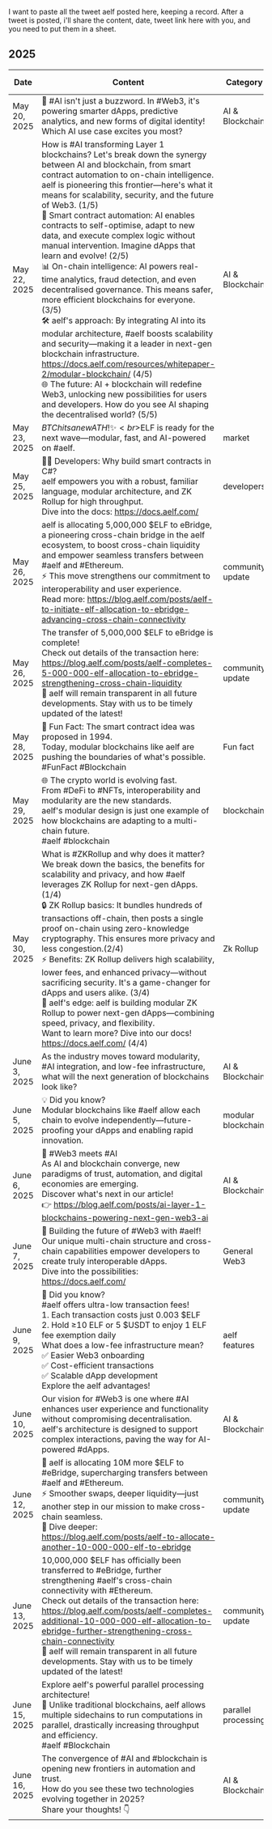 I want to paste all the tweet aelf posted here, keeping a record.
After a tweet is posted, i'll share the content, date, tweet link here with you, and you need to put them in a sheet. 


##  2025
| Date         | Content                                                                                                                                         | Category         | Tweet Link                                                        |
|--------------|-------------------------------------------------------------------------------------------------------------------------------------------------|--------------------------------------------------------------------|------------------|
| May 20, 2025 | 🤖 #AI isn't just a buzzword. In #Web3, it's powering smarter dApps, predictive analytics, and new forms of digital identity! Which AI use case excites you most? | AI & Blockchain  | [Tweet](https://x.com/aelfblockchain/status/1924749744842408285)           |
| May 22, 2025 | How is #AI transforming Layer 1 blockchains? Let's break down the synergy between AI and blockchain, from smart contract automation to on-chain intelligence. aelf is pioneering this frontier—here's what it means for scalability, security, and the future of Web3. (1/5) <br>🤖 Smart contract automation: AI enables contracts to self-optimise, adapt to new data, and execute complex logic without manual intervention. Imagine dApps that learn and evolve! (2/5) <br>📊 On-chain intelligence: AI powers real-time analytics, fraud detection, and even decentralised governance. This means safer, more efficient blockchains for everyone. (3/5) <br>🛠️ aelf's approach: By integrating AI into its modular architecture, #aelf boosts scalability and security—making it a leader in next-gen blockchain infrastructure. https://docs.aelf.com/resources/whitepaper-2/modular-blockchain/ (4/5) <br>🌐 The future: AI + blockchain will redefine Web3, unlocking new possibilities for users and developers. How do you see AI shaping the decentralised world? (5/5) | AI & Blockchain | [Tweet](https://x.com/aelfblockchain/status/1925391490861461675) |
| May 23, 2025 | $BTC hits a new ATH! ✨ <br>$ELF is ready for the next wave—modular, fast, and AI-powered on #aelf. | market | [Tweet](https://x.com/aelfblockchain/status/1925776579952582784) |
| May 25, 2025 | 👩‍💻 Developers: Why build smart contracts in C#? <br> aelf empowers you with a robust, familiar language, modular architecture, and ZK Rollup for high throughput. <br> Dive into the docs: https://docs.aelf.com/  | developers | [Tweet](https://x.com/aelfblockchain/status/1926475006655004744) |
| May 26, 2025 | aelf is allocating 5,000,000 $ELF to eBridge, a pioneering cross-chain bridge in the aelf ecosystem, to boost cross-chain liquidity and empower seamless transfers between #aelf and #Ethereum. <br> ⚡️ This move strengthens our commitment to interoperability and user experience. <br> Read more: https://blog.aelf.com/posts/aelf-to-initiate-elf-allocation-to-ebridge-advancing-cross-chain-connectivity  | community update | [Tweet](https://x.com/aelfblockchain/status/1926820797974200832) |
| May 26, 2025 | The transfer of 5,000,000 $ELF to eBridge is complete! <br> Check out details of the transaction here: https://blog.aelf.com/posts/aelf-completes-5-000-000-elf-allocation-to-ebridge-strengthening-cross-chain-liquidity <br> 📍 aelf will remain transparent in all future developments. Stay with us to be timely updated of the latest!  | community update | [Tweet](https://x.com/aelfblockchain/status/1926894341240316083) |
| May 28, 2025 | 🎉 Fun Fact: The smart contract idea was proposed in 1994. <br>Today, modular blockchains like aelf are pushing the boundaries of what's possible. <br>#FunFact #Blockchain | Fun fact | [Tweet](https://x.com/aelfblockchain/status/1927662130083594592) |
| May 29, 2025 | 🌐 The crypto world is evolving fast.<br>From #DeFi to #NFTs, interoperability and modularity are the new standards. <br>aelf's modular design is just one example of how blockchains are adapting to a multi-chain future.<br>#aelf #blockchain | blockchain | [Tweet](https://x.com/aelfblockchain/status/1928037841268797675) |
| May 30, 2025 | What is #ZKRollup and why does it matter? We break down the basics, the benefits for scalability and privacy, and how #aelf leverages ZK Rollup for next-gen dApps. (1/4)<br>🔒 ZK Rollup basics: It bundles hundreds of transactions off-chain, then posts a single proof on-chain using zero-knowledge cryptography. This ensures more privacy and less congestion.(2/4)<br>⚡ Benefits: ZK Rollup delivers high scalability, lower fees, and enhanced privacy—without sacrificing security. It's a game-changer for dApps and users alike. (3/4)<br>🚀 aelf's edge: aelf is building modular ZK Rollup to power next-gen dApps—combining speed, privacy, and flexibility. <br>Want to learn more? Dive into our docs! https://docs.aelf.com/ (4/4) | Zk Rollup | [Tweet](https://x.com/aelfblockchain/status/1928393988647624731) |
| June 3, 2025 | As the industry moves toward modularity, #AI integration, and low-fee infrastructure, what will the next generation of blockchains look like? | AI & Blockchain | [Tweet](https://x.com/aelfblockchain/status/1929733150407802945) |
| June 5, 2025 | 💡 Did you know? <br>Modular blockchains like #aelf allow each chain to evolve independently—future-proofing your dApps and enabling rapid innovation. | modular blockchain | [Tweet](https://x.com/aelfblockchain/status/1930552034366751168) |
| June 6, 2025 | 🤖 #Web3 meets #AI<br>As AI and blockchain converge, new paradigms of trust, automation, and digital economies are emerging.<br>Discover what's next in our article!<br>👉 https://blog.aelf.com/posts/ai-layer-1-blockchains-powering-next-gen-web3-ai | AI & Blockchain | [Tweet](https://x.com/aelfblockchain/status/1930912704933527783) |
| June 7, 2025 | 🚀 Building the future of #Web3 with #aelf!<br>Our unique multi-chain structure and cross-chain capabilities empower developers to create truly interoperable dApps. <br>Dive into the possibilities: https://docs.aelf.com/ | General Web3 | [Tweet](https://x.com/aelfblockchain/status/1931283235620950126) |
| June 9, 2025 | 💸 Did you know? <br>#aelf offers ultra-low transaction fees!<br>1. Each transaction costs just 0.003 $ELF<br>2. Hold ≥10 ELF or 5 $USDT to enjoy 1 ELF fee exemption daily<br>What does a low-fee infrastructure mean?<br> ✅ Easier Web3 onboarding<br> ✅ Cost-efficient transactions<br> ✅ Scalable dApp development<br>Explore the aelf advantages! | aelf features | [Tweet](https://x.com/aelfblockchain/status/1932008983772139717) |
| June 10, 2025 | Our vision for #Web3 is one where #AI enhances user experience and functionality without compromising decentralisation. <br>aelf's architecture is designed to support complex interactions, paving the way for AI-powered #dApps. | AI & Blockchain | [Tweet](https://x.com/aelfblockchain/status/1932394383711822152) |
| June 12, 2025 | 🚀 aelf is allocating 10M more $ELF to #eBridge, supercharging transfers between #aelf and #Ethereum.<br>⚡ Smoother swaps, deeper liquidity—just another step in our mission to make cross-chain seamless.<br>🔗 Dive deeper: https://blog.aelf.com/posts/aelf-to-allocate-another-10-000-000-elf-to-ebridge | community update | [Tweet](https://x.com/aelfblockchain/status/1933044328655712318) |
| June 13, 2025 | 10,000,000 $ELF has officially been transferred to #eBridge, further strengthening #aelf's cross-chain connectivity with #Ethereum. <br>Check out details of the transaction here:<br>https://blog.aelf.com/posts/aelf-completes-additional-10-000-000-elf-allocation-to-ebridge-further-strengthening-cross-chain-connectivity <br>📍 aelf will remain transparent in all future developments. Stay with us to be timely updated of the latest! | community update | [Tweet](https://x.com/aelfblockchain/status/1933375415961465174) |
| June 15, 2025 | Explore aelf's powerful parallel processing architecture! <br>🚀 Unlike traditional blockchains, aelf allows multiple sidechains to run computations in parallel, drastically increasing throughput and efficiency. <br>#aelf #Blockchain | parallel processing | [Tweet](https://x.com/aelfblockchain/status/1934187380640268747) |
| June 16, 2025 | The convergence of #AI and #blockchain is opening new frontiers in automation and trust. <br>How do you see these two technologies evolving together in 2025? <br>Share your thoughts! 👇 | AI & Blockchain | [Tweet](https://x.com/aelfblockchain/status/1934496514380042509) |



